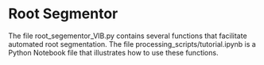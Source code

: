 # Root Segmentor
The file root_segementor_VIB.py contains several functions that facilitate automated root segmentation.
The file processing_scripts/tutorial.ipynb is a Python Notebook file that illustrates how to use these functions.